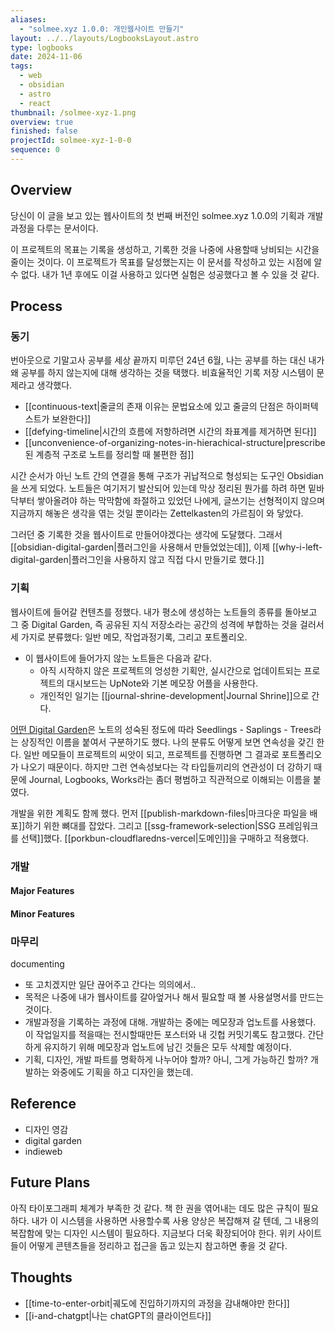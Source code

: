```yaml
---
aliases:
  - "solmee.xyz 1.0.0: 개인웹사이트 만들기"
layout: ../../layouts/LogbooksLayout.astro
type: logbooks
date: 2024-11-06
tags:
  - web
  - obsidian
  - astro
  - react
thumbnail: /solmee-xyz-1.png
overview: true
finished: false
projectId: solmee-xyz-1-0-0
sequence: 0
---
```

## Overview
당신이 이 글을 보고 있는 웹사이트의 첫 번째 버전인 solmee.xyz 1.0.0의 기획과 개발 과정을 다루는 문서이다.

이 프로젝트의 목표는 기록을 생성하고, 기록한 것을 나중에 사용할때 낭비되는 시간을 줄이는 것이다. 이 프로젝트가 목표를 달성했는지는 이 문서를 작성하고 있는 시점에 알 수 없다. 내가 1년 후에도 이걸 사용하고 있다면 실험은 성공했다고 볼 수 있을 것 같다.

## Process
###  동기
번아웃으로 기말고사 공부를 세상 끝까지 미루던 24년 6월, 나는 공부를 하는 대신 내가 왜 공부를 하지 않는지에 대해 생각하는 것을 택했다. 비효율적인 기록 저장 시스템이 문제라고 생각했다.
- [[continuous-text|줄글의 존재 이유는 문법요소에 있고 줄글의 단점은 하이퍼텍스트가 보완한다]]
- [[defying-timeline|시간의 흐름에 저항하려면 시간의 좌표계를 제거하면 된다]]
- [[unconvenience-of-organizing-notes-in-hierachical-structure|prescribe된 계층적 구조로 노트를 정리할 때 불편한 점]]

시간 순서가 아닌 노트 간의 연결을 통해 구조가 귀납적으로 형성되는 도구인 Obsidian을 쓰게 되었다. 노트들은 여기저기 발산되어 있는데 막상 정리된 뭔가를 하려 하면 밑바닥부터 쌓아올려야 하는 막막함에 좌절하고 있었던 나에게, 글쓰기는 선형적이지 않으며 지금까지 해놓은 생각을 엮는 것일 뿐이라는 Zettelkasten의 가르침이 와 닿았다.

그러던 중 기록한 것을 웹사이트로 만들어야겠다는 생각에 도달했다. 그래서 [[obsidian-digital-garden|플러그인을 사용해서 만들었었는데]], 이제 [[why-i-left-digital-garden|플러그인을 사용하지 않고 직접 다시 만들기로 했다.]]

### 기획
웹사이트에 들어갈 컨텐츠를 정했다. 내가 평소에 생성하는 노트들의 종류를 돌아보고 그 중 Digital Garden, 즉 공유된 지식 저장소라는 공간의 성격에 부합하는 것을 걸러서 세 가지로 분류했다: 일반 메모, 작업과정기록, 그리고 포트폴리오.
- 이 웹사이트에 들어가지 않는 노트들은 다음과 같다.
	- 아직 시작하지 않은 프로젝트의 엉성한 기획안, 실시간으로 업데이트되는 프로젝트의 대시보드는 UpNote와 기본 메모장 어플을 사용한다.
	- 개인적인 일기는 [[journal-shrine-development|Journal Shrine]]으로 간다.

[어떤 Digital Garden](https://hermitage.utsob.me/)은 노트의 성숙된 정도에 따라 Seedlings - Saplings - Trees라는 상징적인 이름을 붙여서 구분하기도 했다. 나의 분류도 어떻게 보면 연속성을 갖긴 한다. 일반 메모들이 프로젝트의 씨앗이 되고, 프로젝트를 진행하면 그 결과로 포트폴리오가 나오기 때문이다. 하지만 그런 연속성보다는 각 타입들끼리의 연관성이 더 강하기 때문에 Journal, Logbooks, Works라는 좀더 평범하고 직관적으로 이해되는 이름을 붙였다.

개발을 위한 계획도 함께 했다. 먼저 [[publish-markdown-files|마크다운 파일을 배포]]하기 위한 뼈대를 잡았다. 그리고 [[ssg-framework-selection|SSG 프레임워크를 선택]]했다. [[porkbun-cloudflaredns-vercel|도메인]]을 구매하고 적용했다.

### 개발
#### Major Features
#### Minor Features

### 마무리
documenting
- 또 고치겠지만 일단 끊어주고 간다는 의의에서..
- 목적은 나중에 내가 웹사이트를 갈아엎거나 해서 필요할 때 볼 사용설명서를 만드는 것이다.
- 개발과정을 기록하는 과정에 대해. 개발하는 중에는 메모장과 업노트를 사용했다. 이 작업일지를 적을때는 전시할때만든 포스터와 내 깃헙 커밋기록도 참고했다. 간단하게 유지하기 위해 메모장과 업노트에 남긴 것들은 모두 삭제할 예정이다.
- 기획, 디자인, 개발 파트를 명확하게 나누어야 할까? 아니, 그게 가능하긴 할까? 개발하는 와중에도 기획을 하고 디자인을 했는데.

## Reference
- 디자인 영감
- digital garden
- indieweb

## Future Plans
아직 타이포그래피 체계가 부족한 것 같다. 책 한 권을 엮어내는 데도 많은 규칙이 필요하다. 내가 이 시스템을 사용하면 사용할수록 사용 양상은 복잡해져 갈 텐데, 그 내용의 복잡함에 맞는 디자인 시스템이 필요하다. 지금보다 더욱 확장되어야 한다. 위키 사이트들이 어떻게 콘텐츠들을 정리하고 접근을 돕고 있는지 참고하면 좋을 것 같다.

## Thoughts
- [[time-to-enter-orbit|궤도에 진입하기까지의 과정을 감내해야만 한다]]
- [[i-and-chatgpt|나는 chatGPT의 클라이언트다]]